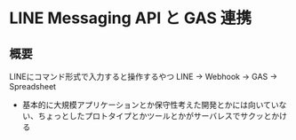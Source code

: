 # LINE Messaging API と GAS 連携

## 概要
LINEにコマンド形式で入力すると操作するやつ
LINE -> Webhook -> GAS -> Spreadsheet


- 基本的に大規模アプリケーションとか保守性考えた開発とかには向いていない、ちょっとしたプロトタイプとかツールとかがサーバレスでサクッとかける